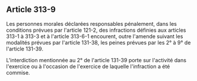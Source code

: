 Article 313-9
----
Les personnes morales déclarées responsables pénalement, dans les conditions
prévues par l'article 121-2, des infractions définies aux articles 313-1 à 313-3
et à l'article 313-6-1 encourent, outre l'amende suivant les modalités prévues
par l'article 131-38, les peines prévues par les 2° à 9° de l'article 131-39.

L'interdiction mentionnée au 2° de l'article 131-39 porte sur l'activité dans
l'exercice ou à l'occasion de l'exercice de laquelle l'infraction a été commise.
